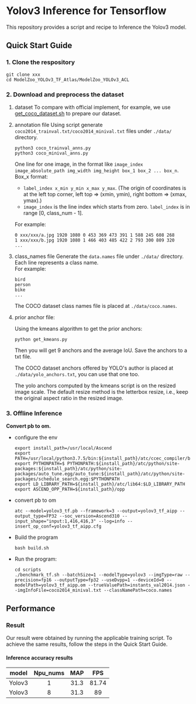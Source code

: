 

# Yolov3 Inference for Tensorflow 

This repository provides a script and recipe to Inference the Yolov3 model.

## Quick Start Guide

### 1. Clone the respository

```shell
git clone xxx
cd ModelZoo_YOLOv3_TF_Atlas/ModelZoo_YOLOv3_ACL
```

### 2. Download and preprocess the dataset

1. dataset
To compare with official implement, for example, we use [get_coco_dataset.sh](https://github.com/pjreddie/darknet/blob/master/scripts/get_coco_dataset.sh) to prepare our dataset.
   
2. annotation file
   Using script generate `coco2014_trainval.txt/coco2014_minival.txt` files under `./data/` directory.

   ```
   python3 coco_trainval_anns.py
   python3 coco_minival_anns.py
   ```

   One line for one image, in the format like `image_index image_absolute_path img_width img_height box_1 box_2 ... box_n`.    
   Box_x format: 

   - `label_index x_min y_min x_max y_max`. (The origin of coordinates is at the left top corner, left top => (xmin, ymin), right bottom => (xmax, ymax).)    
   - `image_index` is the line index which starts from zero. `label_index` is in range [0, class_num - 1].

   For example:

   ```
   0 xxx/xxx/a.jpg 1920 1080 0 453 369 473 391 1 588 245 608 268
   1 xxx/xxx/b.jpg 1920 1080 1 466 403 485 422 2 793 300 809 320
   ...
   ```

3. class_names file
   Generate the `data.names` file under `./data/` directory. Each line represents a class name.     
   For example:     

   ```
   bird
   person
   bike
   ...
   ```

   The COCO dataset class names file is placed at `./data/coco.names`.

4. prior anchor file:

   Using the kmeans algorithm to get the prior anchors:

   ```
   python get_kmeans.py
   ```

   Then you will get 9 anchors and the average IoU. Save the anchors to a txt file.

   The COCO dataset anchors offered by YOLO's author is placed at `./data/yolo_anchors.txt`, you can use that one too.

   The yolo anchors computed by the kmeans script is on the resized image scale.  The default resize method is the letterbox resize, i.e., keep the original aspect ratio in the resized image.

### 3. Offline Inference

**Convert pb to om.**

- configure the env

  ```
  export install_path=/usr/local/Ascend
  export PATH=/usr/local/python3.7.5/bin:${install_path}/atc/ccec_compiler/bin:${install_path}/atc/bin:$PATH
  export PYTHONPATH=$ PYTHONPATH:${install_path}/atc/python/site-packages:${install_path}/atc/python/site-packages/auto_tune.egg/auto_tune:${install_path}/atc/python/site-packages/schedule_search.egg:$PYTHONPATH
  export LD_LIBRARY_PATH=${install_path}/atc/lib64:$LD_LIBRARY_PATH
  export ASCEND_OPP_PATH=${install_path}/opp
  ```

- convert pb to om

  ```
  atc --model=yolov3_tf.pb --framework=3 --output=yolov3_tf_aipp --output_type=FP32 --soc_version=Ascend310 --input_shape="input:1,416,416,3" --log=info --insert_op_conf=yolov3_tf_aipp.cfg
  ```

- Build the program

  ```
  bash build.sh
  ```

- Run the program:

  ```
  cd scripts
  ./benchmark_tf.sh --batchSize=1 --modelType=yolov3 --imgType=raw --precision=fp16 --outputType=fp32 --useDvpp=1 --deviceId=0 --modelPath=yolov3_tf_aipp.om --trueValuePath=instants_val2014.json --imgInfoFile=coco2014_minival.txt --classNamePath=coco.names 
  ```



## Performance

### Result

Our result were obtained by running the applicable training script. To achieve the same results, follow the steps in the Quick Start Guide.

#### Inference accuracy results

| model  | Npu_nums | **MAP** |  FPS  |
| :----: | :------: | :-----: | :---: |
| Yolov3 |    1     |  31.3   | 81.74 |
| Yolov3 |    8     |  31.3   |  89   |
